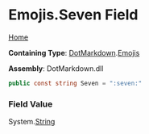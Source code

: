 # Emojis\.Seven Field

[Home](../../../README.md)

**Containing Type**: [DotMarkdown](../../README.md)\.[Emojis](../README.md)

**Assembly**: DotMarkdown\.dll

```csharp
public const string Seven = ":seven:"
```

### Field Value

System\.[String](https://docs.microsoft.com/en-us/dotnet/api/system.string)